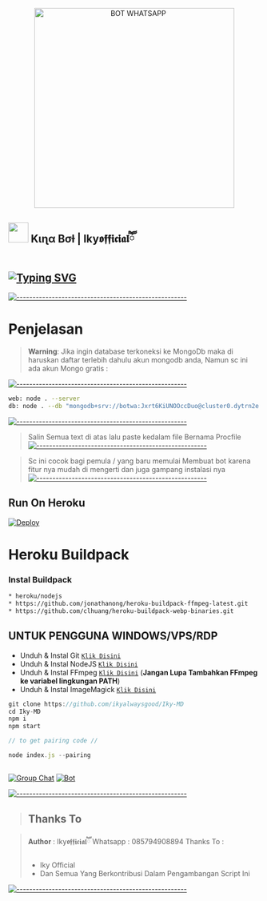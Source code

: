 <p align="center">
<img src="https://btch.pages.dev/file/9e4162d4034241953fdfb.jpg" alt="BOT WHATSAPP" width="400"/>


## <img height="40" src="https://raw.githubusercontent.com/innng/innng/master/assets/kyubey.gif"/> Kιɳα Bσƚ | Iky𝖔𝖋𝖋𝖎𝖈𝖎𝖆𝖑ཽ

[![Typing SVG](https://readme-typing-svg.herokuapp.com?size=30&duration=4500&color=51AAFF&lines=Hallo+Saya+IkyOfficial+;Maaf+masih+pemula😁;SELAMAT+MENGGUNAKAN+%F0%9F%92%95%F0%9F%8C%B9)](https://git.io/typing-svg)
 ------

[![-----------------------------------------------------](https://raw.githubusercontent.com/andreasbm/readme/master/assets/lines/colored.png)](#table-of-contents)
# Penjelasan 
 
> **Warning**: Jika ingin database terkoneksi ke MongoDb 
maka di haruskan daftar terlebih dahulu 
akun mongodb anda, Namun sc ini ada akun
Mongo gratis :


[![-----------------------------------------------------](https://raw.githubusercontent.com/andreasbm/readme/master/assets/lines/colored.png)](#table-of-contents)

```bash
web: node . --server
db: node . --db "mongodb+srv://botwa:Jxrt6KiUNOOccDuo@cluster0.dytrn2e.mongodb.net/?retryWrites=true&w=majority" --autocleartmp --restrict
```
[![-----------------------------------------------------](https://raw.githubusercontent.com/andreasbm/readme/master/assets/lines/colored.png)](#table-of-contents)


>Salin Semua text di atas lalu paste kedalam file 
>Bernama Procfile
[![-----------------------------------------------------](https://raw.githubusercontent.com/andreasbm/readme/master/assets/lines/colored.png)](#table-of-contents)

>Sc ini cocok bagi pemula / yang baru memulai 
>Membuat bot karena fitur nya mudah di mengerti
>dan juga gampang instalasi nya
[![-----------------------------------------------------](https://raw.githubusercontent.com/andreasbm/readme/master/assets/lines/colored.png)](#table-of-contents)

## Run On Heroku

[![Deploy](https://www.herokucdn.com/deploy/button.svg)](https://heroku.com/deploy?template=https://github.com/ikyalwaysgood/Iky)
# Heroku Buildpack
### Instal Buildpack
```bash
* heroku/nodejs
* https://github.com/jonathanong/heroku-buildpack-ffmpeg-latest.git
* https://github.com/clhuang/heroku-buildpack-webp-binaries.git
```

## UNTUK PENGGUNA WINDOWS/VPS/RDP

* Unduh & Instal Git [`Klik Disini`](https://git-scm.com/downloads)
* Unduh & Instal NodeJS [`Klik Disini`](https://nodejs.org/en/download)
* Unduh & Instal FFmpeg [`Klik Disini`](https://ffmpeg.org/download.html) (**Jangan Lupa Tambahkan FFmpeg ke variabel lingkungan PATH**)
* Unduh & Instal ImageMagick [`Klik Disini`](https://imagemagick.org/script/download.php)

```javascript
git clone https://github.com/ikyalwaysgood/Iky-MD
cd Iky-MD
npm i
npm start
```
```javascript
// to get pairing code //

node index.js --pairing
``````
##
[![Group Chat](https://img.shields.io/badge/Group%20BOT-25D366?style=for-the-badge&logo=whatsapp&logoColor=white)](https://chat.whatsapp.com/GbNiwLK3R9y4pOUFDW5eAQ) 
[![Bot](https://img.shields.io/badge/Bot%20Whatsapp-25D366?style=for-the-badge&logo=whatsapp&logoColor=white)](https://wa.me/6283164864536)

[![-----------------------------------------------------](https://raw.githubusercontent.com/andreasbm/readme/master/assets/lines/colored.png)](#table-of-contents)

> ## Thanks To

>𝐀𝐮𝐭𝐡𝐨𝐫 : Iky𝖔𝖋𝖋𝖎𝖈𝖎𝖆𝖑ཽ
>Whatsapp : 085794908894
>Thanks To : 
>- Iky Official
>- Dan Semua Yang  Berkontribusi Dalam Pengambangan Script Ini

 
[![-----------------------------------------------------](https://raw.githubusercontent.com/andreasbm/readme/master/assets/lines/colored.png)](#table-of-contents)

